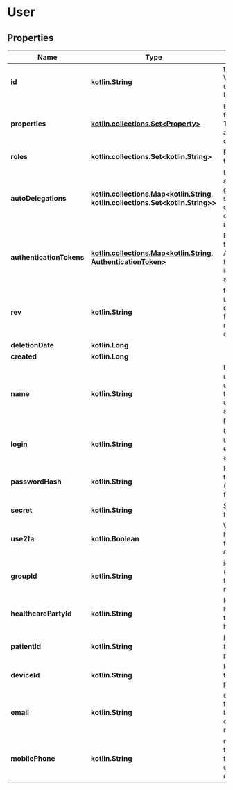 
# User

## Properties
Name | Type | Description | Notes
------------ | ------------- | ------------- | -------------
**id** | **kotlin.String** | the Id of the user. We encourage using either a v4 UUID or a HL7 Id. | 
**properties** | [**kotlin.collections.Set&lt;Property&gt;**](Property.md) | Extra properties for the user. Those properties are typed (see class Property) | 
**roles** | **kotlin.collections.Set&lt;kotlin.String&gt;** | Roles assigned to this user | 
**autoDelegations** | **kotlin.collections.Map&lt;kotlin.String, kotlin.collections.Set&lt;kotlin.String&gt;&gt;** | Delegations that are automatically generated client side when a new database object is created by this user | 
**authenticationTokens** | [**kotlin.collections.Map&lt;kotlin.String, AuthenticationToken&gt;**](AuthenticationToken.md) | Encrypted and time-limited Authentication tokens used for inter-applications authentication | 
**rev** | **kotlin.String** | the revision of the user in the database, used for conflict management / optimistic locking. |  [optional]
**deletionDate** | **kotlin.Long** |  |  [optional]
**created** | **kotlin.Long** |  |  [optional]
**name** | **kotlin.String** | Last name of the user. This is the official last name that should be used for official administrative purposes. |  [optional]
**login** | **kotlin.String** | Username for this user. We encourage using an email address |  [optional]
**passwordHash** | **kotlin.String** | Hashed version of the password (BCrypt is used for hashing) |  [optional]
**secret** | **kotlin.String** | Secret token used to verify 2fa |  [optional]
**use2fa** | **kotlin.Boolean** | Whether the user has activated two factors authentication |  [optional]
**groupId** | **kotlin.String** | id of the group (practice/hospital) the user is member of |  [optional]
**healthcarePartyId** | **kotlin.String** | Id of the healthcare party if the user is a healthcare party. |  [optional]
**patientId** | **kotlin.String** | Id of the patient if the user is a patient |  [optional]
**deviceId** | **kotlin.String** | Id of the patient if the user is a patient |  [optional]
**email** | **kotlin.String** | email address of the user (used for token exchange or password recovery). |  [optional]
**mobilePhone** | **kotlin.String** | mobile phone of the user (used for token exchange or password recovery). |  [optional]



